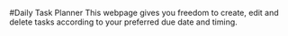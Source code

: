 #Daily Task Planner
This webpage gives you freedom to create, edit and delete tasks according to your preferred due date and timing.
